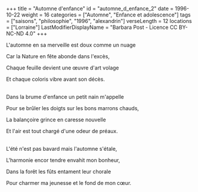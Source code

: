 +++
title = "Automne d'enfance"
id = "automne_d_enfance_2"
date = 1996-10-22
weight = 16
categories = ["Automne", "Enfance et adolescence"]
tags = ["saisons", "philosophie", "1996", "alexandrin"]
verseLength = 12
locations = ["Lorraine"]
LastModifierDisplayName = "Barbara Post - Licence CC BY-NC-ND 4.0"
+++

L'automne en sa merveille est doux comme un nuage

Car la Nature en fête abonde dans l'excès,

Chaque feuille devient une œuvre d'art volage

Et chaque coloris vibre avant son décès.

 \
Dans la brume d'enfance un petit nain m'appelle

Pour se brûler les doigts sur les bons marrons chauds,

La balançoire grince en caresse nouvelle

Et l'air est tout chargé d'une odeur de préaux.

 \
L'été n'est pas bavard mais l'automne s'étale,

L'harmonie encor tendre envahit mon bonheur,

Dans la forêt les fûts entament leur chorale

Pour charmer ma jeunesse et le fond de mon cœur.
